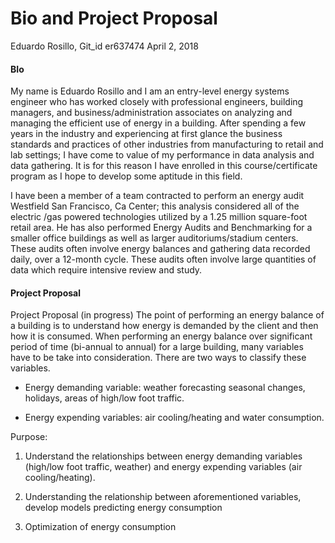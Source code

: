 Bio and Project Proposal
================
Eduardo Rosillo, Git\_id er637474
April 2, 2018

#### BIo

My name is Eduardo Rosillo and I am an entry-level energy systems engineer who has worked closely with professional engineers, building managers, and business/administration associates on analyzing and managing the efficient use of energy in a building. After spending a few years in the industry and experiencing at first glance the business standards and practices of other industries from manufacturing to retail and lab settings; I have come to value of my performance in data analysis and data gathering. It is for this reason I have enrolled in this course/certificate program as I hope to develop some aptitude in this field.

I have been a member of a team contracted to perform an energy audit Westfield San Francisco, Ca Center; this analysis considered all of the electric /gas powered technologies utilized by a 1.25 million square-foot retail area. He has also performed Energy Audits and Benchmarking for a smaller office buildings as well as larger auditoriums/stadium centers. These audits often involve energy balances and gathering data recorded daily, over a 12-month cycle. These audits often involve large quantities of data which require intensive review and study.

#### Project Proposal

Project Proposal (in progress) The point of performing an energy balance of a building is to understand how energy is demanded by the client and then how it is consumed. When performing an energy balance over significant period of time (bi-annual to annual) for a large building, many variables have to be take into consideration. There are two ways to classify these variables.

-   Energy demanding variable: weather forecasting seasonal changes, holidays, areas of high/low foot traffic.

-   Energy expending variables: air cooling/heating and water consumption.

Purpose:

1.  Understand the relationships between energy demanding variables (high/low foot traffic, weather) and energy expending variables (air cooling/heating).

2.  Understanding the relationship between aforementioned variables, develop models predicting energy consumption

3.  Optimization of energy consumption
